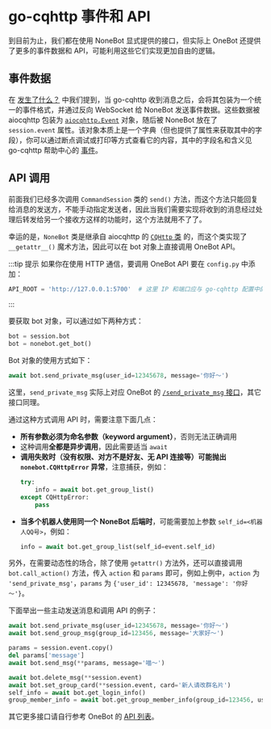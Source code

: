 # go-cqhttp 事件和 API

到目前为止，我们都在使用 NoneBot 显式提供的接口，但实际上 OneBot 还提供了更多的事件数据和 API，可能利用这些它们实现更加自由的逻辑。

## 事件数据

在 [发生了什么？](./whats-happened.md) 中我们提到，当 go-cqhttp 收到消息之后，会将其包装为一个统一的事件格式，并通过反向 WebSocket 给 NoneBot 发送事件数据。这些数据被 aiocqhttp 包装为 [`aiocqhttp.Event`](https://aiocqhttp.nonebot.dev/module/aiocqhttp/#aiocqhttp.Event) 对象，随后被 NoneBot 放在了 `session.event` 属性。该对象本质上是一个字典（但也提供了属性来获取其中的字段），你可以通过断点调试或打印等方式查看它的内容，其中的字段名和含义见 go-cqhttp 帮助中心的 [事件](https://docs.go-cqhttp.org/event/)。

## API 调用

前面我们已经多次调用 `CommandSession` 类的 `send()` 方法，而这个方法只能回复给消息的发送方，不能手动指定发送者，因此当我们需要实现将收到的消息经过处理后转发给另一个接收方这样的功能时，这个方法就用不了了。

幸运的是，`NoneBot` 类是继承自 aiocqhttp 的 [`CQHttp` 类](https://aiocqhttp.nonebot.dev/module/aiocqhttp/#aiocqhttp.CQHttp) 的，而这个类实现了 `__getattr__()` 魔术方法，因此可以在 bot 对象上直接调用 OneBot API。

:::tip 提示
如果你在使用 HTTP 通信，要调用 OneBot API 要在 `config.py` 中添加：

```python
API_ROOT = 'http://127.0.0.1:5700'  # 这里 IP 和端口应与 go-cqhttp 配置中的 `host` 和 `port` 对应
```
:::

要获取 bot 对象，可以通过如下两种方式：

```python
bot = session.bot
bot = nonebot.get_bot()
```

Bot 对象的使用方式如下：

```python
await bot.send_private_msg(user_id=12345678, message='你好～')
```

这里，`send_private_msg` 实际上对应 OneBot 的 [`/send_private_msg` 接口](https://github.com/botuniverse/onebot/blob/master/v11/specs/api/public.md#send_private_msg-%E5%8F%91%E9%80%81%E7%A7%81%E8%81%8A%E6%B6%88%E6%81%AF)，其它接口同理。

通过这种方式调用 API 时，需要注意下面几点：

- **所有参数必须为命名参数（keyword argument）**，否则无法正确调用
- 这种调用**全都是异步调用**，因此需要适当 `await`
- **调用失败时（没有权限、对方不是好友、无 API 连接等）可能抛出 `nonebot.CQHttpError` 异常**，注意捕获，例如：
  ```python
  try:
      info = await bot.get_group_list()
  except CQHttpError:
      pass
  ```
- **当多个机器人使用同一个 NoneBot 后端时**，可能需要加上参数 `self_id=<机器人QQ号>`，例如：
  ```python
  info = await bot.get_group_list(self_id=event.self_id)
  ```

另外，在需要动态性的场合，除了使用 `getattr()` 方法外，还可以直接调用 `bot.call_action()` 方法，传入 `action` 和 `params` 即可，例如上例中，`action` 为 `'send_private_msg'`，`params` 为 `{'user_id': 12345678, 'message': '你好～'}`。

下面举出一些主动发送消息和调用 API 的例子：

```python
await bot.send_private_msg(user_id=12345678, message='你好～')
await bot.send_group_msg(group_id=123456, message='大家好～')

params = session.event.copy()
del params['message']
await bot.send_msg(**params, message='喵～')

await bot.delete_msg(**session.event)
await bot.set_group_card(**session.event, card='新人请改群名片')
self_info = await bot.get_login_info()
group_member_info = await bot.get_group_member_info(group_id=123456, user_id=12345678, no_cache=True)
```

其它更多接口请自行参考 OneBot 的 [API 列表](https://github.com/botuniverse/onebot/blob/master/v11/specs/api/public.md)。
